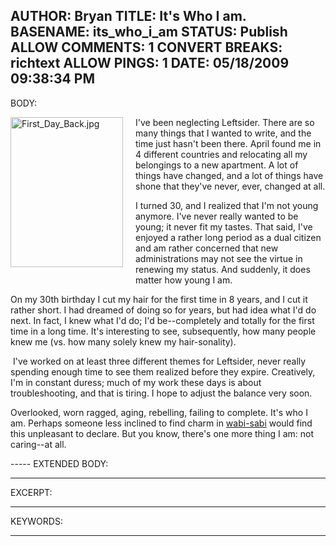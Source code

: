 AUTHOR: Bryan
TITLE: It's Who I am.
BASENAME: its_who_i_am
STATUS: Publish
ALLOW COMMENTS: 1
CONVERT BREAKS: richtext
ALLOW PINGS: 1
DATE: 05/18/2009 09:38:34 PM
-----
BODY:
<p>
<span class="mt-enclosure mt-enclosure-image" style="DISPLAY: inline"><img class="mt-image-left" style="FLOAT: left; MARGIN: 0px 20px 20px 0px" height="240" alt="First_Day_Back.jpg" src="http://www.leftsider.com/images/First_Day_Back.jpg" width="180" /></span>I've been neglecting Leftsider. There are so many things that I wanted to write, and the time just hasn't been there. April found me in 4 different countries and relocating all my belongings to a new apartment. A lot of things have changed, and a lot of things have shone that they've never, ever, changed at all.</p>
<p>I turned 30, and I realized that I'm not young anymore. I've never really wanted to be young; it never fit my tastes. That said, I've enjoyed a rather long period as a dual citizen and am rather concerned that new administrations may not see the virtue in renewing my status. And suddenly, it does matter how young I am.</p>
<p>On my 30th birthday I cut my hair for the first time in 8 years, and I cut it rather short. I had dreamed of doing so for years, but had idea what I'd do next. In fact, I knew what I'd do; I'd be--completely and totally for the first time in a long time. It's interesting to see, subsequently, how many people knew me (vs. how many solely knew my hair-sonality).</p>
<p>&nbsp;I've worked on at least three different themes for Leftsider, never really spending enough time to see them realized before they expire. Creatively, I'm in constant duress; much of my work these days is about troubleshooting, and that is tiring. I hope to adjust the balance very soon.</p>
<p>Overlooked, worn ragged, aging, rebelling, failing to complete. It's who I am. Perhaps someone less inclined to find charm in <a href="http://aenui.com/design/wabi-sabi-zen-aesthetic-principles/">wabi-sabi</a> would&nbsp;find this unpleasant to declare. But you know, there's one more thing I am: not caring--at all.</p>
-----
EXTENDED BODY:

-----
EXCERPT:

-----
KEYWORDS:

-----


